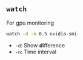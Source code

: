 ## `watch`
For gpu monitoring
```zsh
watch -d -n 0.5 nvidia-smi
```
- `-d`: Show **d**ifference
- `-n`: Time interval
